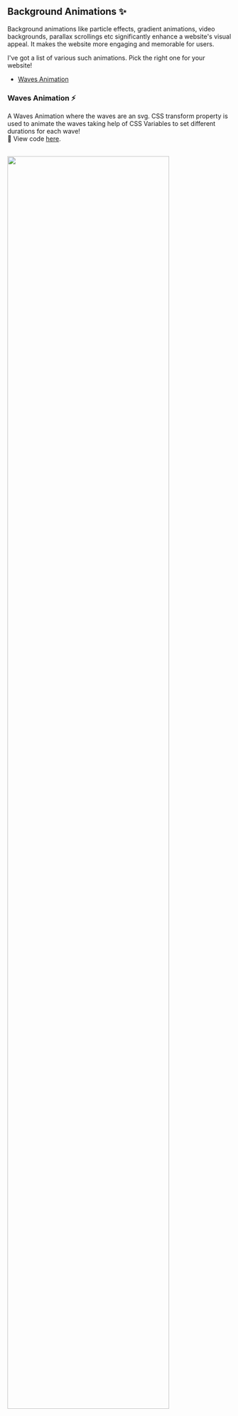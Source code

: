 ## Background Animations :sparkles:

Background animations like particle effects, gradient animations, video backgrounds, parallax scrollings etc significantly enhance a website's visual appeal. It makes the website more engaging and memorable for users.

I've got a list of various such animations. Pick the right one for your website!

- [Waves Animation](#waves-animation-zap)

### Waves Animation :zap:

A Waves Animation where the waves are an svg. CSS transform property is used to animate the waves taking help of CSS Variables to set different durations for each wave!
<br/>
:paperclip: View code [here](https://github.com/Ritika-Agrawal811/css-and-js-code-snippets/tree/main/Background%20Animations/Waves_Animation).

<br/>
<img src="https://drive.google.com/uc?export=view&id=1QFCCR4DGJPmcxuawbq5BXN_yYUdYNReJ" width="85%" height="85%"/>

